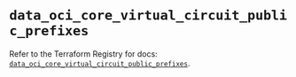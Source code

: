 # `data_oci_core_virtual_circuit_public_prefixes`

Refer to the Terraform Registry for docs: [`data_oci_core_virtual_circuit_public_prefixes`](https://registry.terraform.io/providers/oracle/oci/6.18.0/docs/data-sources/core_virtual_circuit_public_prefixes).
